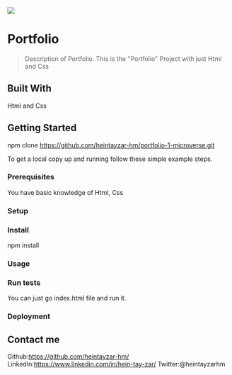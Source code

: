 ![](https://img.shields.io/badge/Microverse-blueviolet)

# Portfolio

> Description of Portfolio.
This is the "Portfolio" Project with just Html and Css

## Built With

Html and Css


## Getting Started

npm clone https://github.com/heintayzar-hm/portfolio-1-microverse.git


To get a local copy up and running follow these simple example steps.

### Prerequisites
You have basic knowledge of Html, Css
### Setup

### Install
npm install
### Usage

### Run tests
You can just go index.html file and run it.
### Deployment

## Contact me
Github:https://github.com/heintayzar-hm/
LinkedIn:https://www.linkedin.com/in/hein-tay-zar/
Twitter:@heintayzarhm